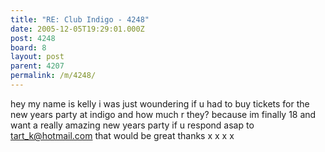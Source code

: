 ```yaml
---
title: "RE: Club Indigo - 4248"
date: 2005-12-05T19:29:01.000Z
post: 4248
board: 8
layout: post
parent: 4207
permalink: /m/4248/
---
```

hey my name is kelly i was just woundering if u had to buy tickets for the new years party at indigo and how much r they? because im finally 18 and want a really amazing new years party if u respond asap to tart_k@hotmail.com that would be great thanks x x x x
